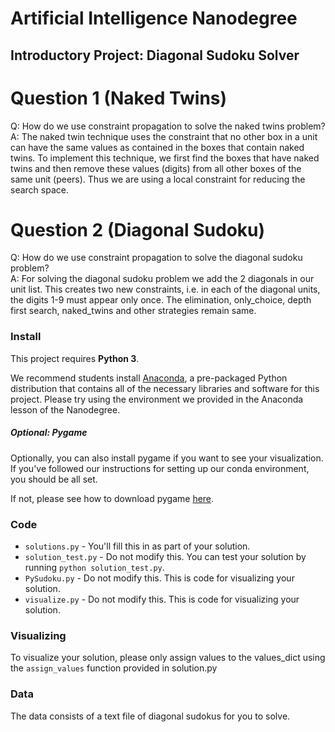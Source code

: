 # Artificial Intelligence Nanodegree
## Introductory Project: Diagonal Sudoku Solver

# Question 1 (Naked Twins)
Q: How do we use constraint propagation to solve the naked twins problem?  
A: The naked twin technique uses the constraint that no other box in a unit can have the same values as contained in the boxes that contain naked twins. To implement this technique, we first find the boxes that have naked twins and then remove these values (digits) from all other boxes of the same unit (peers). Thus we are using a local constraint for reducing the search space.

# Question 2 (Diagonal Sudoku)
Q: How do we use constraint propagation to solve the diagonal sudoku problem?  
A: For solving the diagonal sudoku problem we add the 2 diagonals in our unit list. This creates two new constraints, i.e. in each of the diagonal units, the digits 1-9 must appear only once. The elimination, only_choice, depth first search, naked_twins and other strategies remain same.

### Install

This project requires **Python 3**.

We recommend students install [Anaconda](https://www.continuum.io/downloads), a pre-packaged Python distribution that contains all of the necessary libraries and software for this project.
Please try using the environment we provided in the Anaconda lesson of the Nanodegree.

##### Optional: Pygame

Optionally, you can also install pygame if you want to see your visualization. If you've followed our instructions for setting up our conda environment, you should be all set.

If not, please see how to download pygame [here](http://www.pygame.org/download.shtml).

### Code

* `solutions.py` - You'll fill this in as part of your solution.
* `solution_test.py` - Do not modify this. You can test your solution by running `python solution_test.py`.
* `PySudoku.py` - Do not modify this. This is code for visualizing your solution.
* `visualize.py` - Do not modify this. This is code for visualizing your solution.

### Visualizing

To visualize your solution, please only assign values to the values_dict using the ```assign_values``` function provided in solution.py

### Data

The data consists of a text file of diagonal sudokus for you to solve.

